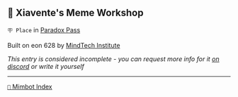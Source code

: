 ## 🎨 Xiavente's Meme Workshop

`🪧 Place` in [Paradox Pass](<https://zeithalt.github.io/r/paradox_pass.html>)

Built on eon 628 by [MindTech Institute](<https://zeithalt.github.io/r/mindtech_institute.html>)

_This entry is considered incomplete - you can request more info for it [on discord](<https://discord.com/channels/562910943848169472/1173922660489633802>) or write it yourself_

<!---
keywords:  mt, paradox pass
aliases: 
-->
----------
[`📑` Mimbot Index](<https://zeithalt.github.io/r/#4d00>)